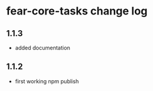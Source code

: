 # fear-core-tasks change log

## 1.1.3

- added documentation

## 1.1.2

- first working npm publish